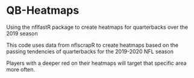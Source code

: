 # QB-Heatmaps
Using the nflfastR package to create heatmaps for quarterbacks over the 2019 season

This code uses data from nflscrapR to create heatmaps based on the passing tendencies of quarterbacks for the 2019-2020 NFL season

Players with a deeper red on their heatmaps will target that specific area more often.


